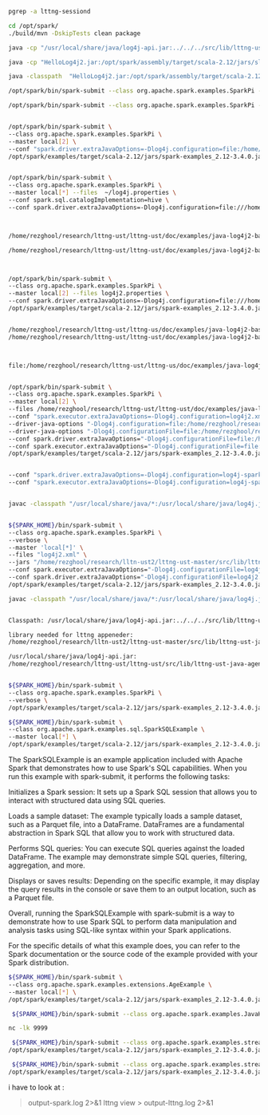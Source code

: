 ```bash
pgrep -a lttng-sessiond

cd /opt/spark/
./build/mvn -DskipTests clean package
```

```bash
java -cp "/usr/local/share/java/log4j-api.jar:../../../src/lib/lttng-ust-java-agent/java/lttng-ust-agent-common/lttng-ust-agent-common.jar:../../../src/lib/lttng-ust-java-agent/java/lttng-ust-agent-log4j2/lttng-ust-agent-log4j2.jar:/opt/spark/assembly/target/scala-2.12/jars/*:" -jar  HelloLog4j2.jar

java -cp "HelloLog4j2.jar:/opt/spark/assembly/target/scala-2.12/jars/slf4j-api-2.0.6.jar:/opt/spark/assembly/target/scala-2.12/jars/*" HelloLog4j2

java -classpath  "HelloLog4j2.jar:/opt/spark/assembly/target/scala-2.12/jars/slf4j-api-2.0.6.jar" -jar HelloLog4j2.jar

/opt/spark/bin/spark-submit --class org.apache.spark.examples.SparkPi --master local[2] /opt/spark/examples/target/scala-2.12/jars/spark-examples_2.12-3.4.0.jar  100

/opt/spark/bin/spark-submit --class org.apache.spark.examples.SparkPi --master local[2] /opt/spark/examples/target/scala-2.12/jars/spark-examples_2.12-3.4.0.jar  100
```

```bash

/opt/spark/bin/spark-submit \
--class org.apache.spark.examples.SparkPi \
--master local[2] \
--conf "spark.driver.extraJavaOptions=-Dlog4j.configuration=file:/home/rezghool/research/lttng-ust/lttng-ust/doc/examples/java-log4j2-basic/properties/log4j2.properties" \
/opt/spark/examples/target/scala-2.12/jars/spark-examples_2.12-3.4.0.jar 100


/opt/spark/bin/spark-submit \
--class org.apache.spark.examples.SparkPi \
--master local[*] --files  ~/log4j.properties \
--conf spark.sql.catalogImplementation=hive \
--conf spark.driver.extraJavaOptions=-Dlog4j.configuration=file:///home/rezghool/research/lttng-ust/lttng-ust/doc/examples/java-log4j2-basic/properties/log4j2.properties \ /opt/spark/examples/target/scala-2.12/jars/spark-examples_2.12-3.4.0.jar 100



/home/rezghool/research/lttng-ust/lttng-ust/doc/examples/java-log4j2-basic/log4j2.properties

/home/rezghool/research/lttng-ust/lttng-ust/doc/examples/java-log4j2-basic/properties



/opt/spark/bin/spark-submit \
--class org.apache.spark.examples.SparkPi \
--master local[2] --files log4j2.properties \
--conf spark.driver.extraJavaOptions=-Dlog4j.configuration=file:///home/rezghool/research/lttng-ust/lttng-us/doc/examples/java-log4j2-basic/properties/log4j2.properties \
/opt/spark/examples/target/scala-2.12/jars/spark-examples_2.12-3.4.0.jar 100


/home/rezghool/research/lttng-ust/lttng-us/doc/examples/java-log4j2-basic/properties/log4j2.properties
/home/rezghool/research/lttng-ust/lttng-ust/doc/examples/java-log4j2-basic/properties



file:/home/rezghool/research/lttng-ust/lttng-us/doc/examples/java-log4j2-basic/properties/log4j2.properties


/opt/spark/bin/spark-submit \
--class org.apache.spark.examples.SparkPi \
--master local[2] \
--files /home/rezghool/research/lttng-ust/lttng-ust/doc/examples/java-log4j2-basic/properties/log4j2.properties \
--conf "spark.executor.extraJavaOptions=-Dlog4j.configuration=log4j2.xml" \
--driver-java-options "-Dlog4j.configuration=file:/home/rezghool/research/lttng-ust/lttng-us/doc/examples/java-log4j2-basic/log4j2.xml" \
--driver-java-options "-Dlog4j.configurationFile=file:/home/rezghool/research/lttng-ust/lttng-us/doc/examples/java-log4j2-basic/log4j2.xml" \
--conf spark.driver.extraJavaOptions="-Dlog4j.configurationFile=file:/home/rezghool/research/lttng-ust/lttng-us/doc/examples/java-log4j2-basic/properties/log4j2.properties2" \
--conf spark.executor.extraJavaOptions="-Dlog4j.configurationFile=file:/home/rezghool/research/lttng-ust/lttng-us/doc/examples/java-log4j2-basic/properties/log4j2.properties2" \--conf 
/opt/spark/examples/target/scala-2.12/jars/spark-examples_2.12-3.4.0.jar 100


--conf "spark.driver.extraJavaOptions=-Dlog4j.configuration=log4j-spark.properties" 
--conf "spark.executor.extraJavaOptions=-Dlog4j.configuration=log4j-spark.properties"


javac -classpath "/usr/local/share/java/*:/usr/local/share/java/log4j.jar:/usr/share/java/log4j.jar:/usr/local/share/java/lttng-ust-agent-log4j2.jar:/usr/share/java/lttng-ust-agent-log4j2.jar:/usr/local/share/java/lttng-ust-agent-common.jar:/usr/share/java/lttng-ust-agent-common.jar:/opt/spark/assembly/target/scala-2.12/jars/*" -g HelloLog4j2.java


${SPARK_HOME}/bin/spark-submit \
--class org.apache.spark.examples.SparkPi \
--verbose \
--master 'local[*]' \
--files "log4j2.xml" \
--jars "/home/rezghool/research/lltn-ust2/lttng-ust-master/src/lib/lttng-ust-java-agent/java/lttng-ust-agent-common/lttng-ust-agent-common.jar,/home/rezghool/research/lttng-ust/lttng-ust/src/lib/lttng-ust-java-agent/java/lttng-ust-agent-log4j2/lttng-ust-agent-log4j2.jar" \
--conf spark.executor.extraJavaOptions="-Dlog4j.configurationFile=log4j2.xml" \
--conf spark.driver.extraJavaOptions="-Dlog4j.configurationFile=log4j2.xml" \
/opt/spark/examples/target/scala-2.12/jars/spark-examples_2.12-3.4.0.jar 100
```

```bash
javac -classpath "/usr/local/share/java/*:/usr/local/share/java/log4j.jar:/usr/share/java/log4j.jar:/usr/local/share/java/lttng-ust-agent-log4j2.jar:/usr/share/java/lttng-ust-agent-log4j2.jar:/usr/local/share/java/lttng-ust-agent-common.jar:/usr/share/java/lttng-ust-agent-common.jar:/opt/spark/assembly/target/scala-2.12/jars/*" -g HelloLog4j2.java


Classpath: /usr/local/share/java/log4j-api.jar:../../../src/lib/lttng-ust-java-agent/java/lttng-ust-agent-common/lttng-ust-agent-common.jar:../../../src/lib/lttng-ust-java-agent/java/lttng-ust-agent-log4j2/lttng-ust-agent-log4j2.jar

library needed for lttng appeneder:
/home/rezghool/research/lltn-ust2/lttng-ust-master/src/lib/lttng-ust-java-agent/java/lttng-ust-agent-common/lttng-ust-agent-common.jar:/home/rezghool/research/lttng-ust/lttng-ust/src/lib/lttng-ust-java-agent/java/lttng-ust-agent-log4j2/lttng-ust-agent-log4j2.jar
```
```bash
/usr/local/share/java/log4j-api.jar:
/home/rezghool/research/lttng-ust/lttng-ust/src/lib/lttng-ust-java-agent/java/lttng-ust-agent-common/lttng-ust-agent-common.jar:/home/rezghool/research/lttng-ust/lttng-ust/src/lib/lttng-ust-java-agent/java/lttng-ust-agent-log4j2/lttng-ust-agent-log4j2.jar
```


```bash

${SPARK_HOME}/bin/spark-submit \
--class org.apache.spark.examples.SparkPi \
--verbose \
/opt/spark/examples/target/scala-2.12/jars/spark-examples_2.12-3.4.0.jar 100
```

```bash
${SPARK_HOME}/bin/spark-submit \
--class org.apache.spark.examples.sql.SparkSQLExample \
--master local[*] \
/opt/spark/examples/target/scala-2.12/jars/spark-examples_2.12-3.4.0.jar

```
The SparkSQLExample is an example application included with Apache Spark that demonstrates how to use Spark's SQL capabilities. When you run this example with spark-submit, it performs the following tasks:

Initializes a Spark session: It sets up a Spark SQL session that allows you to interact with structured data using SQL queries.

Loads a sample dataset: The example typically loads a sample dataset, such as a Parquet file, into a DataFrame. DataFrames are a fundamental abstraction in Spark SQL that allow you to work with structured data.

Performs SQL queries: You can execute SQL queries against the loaded DataFrame. The example may demonstrate simple SQL queries, filtering, aggregation, and more.

Displays or saves results: Depending on the specific example, it may display the query results in the console or save them to an output location, such as a Parquet file.

Overall, running the SparkSQLExample with spark-submit is a way to demonstrate how to use Spark SQL to perform data manipulation and analysis tasks using SQL-like syntax within your Spark applications.

For the specific details of what this example does, you can refer to the Spark documentation or the source code of the example provided with your Spark distribution.



```bash
${SPARK_HOME}/bin/spark-submit \
--class org.apache.spark.examples.extensions.AgeExample \
--master local[*] \
/opt/spark/examples/target/scala-2.12/jars/spark-examples_2.12-3.4.0.jar
```


```bash
 ${SPARK_HOME}/bin/spark-submit --class org.apache.spark.examples.JavaHdfsLR --master local[*] /opt/spark/examples/target/scala-2.12/jars/spark-examples_2.12-3.4.0.jar /home/rezghool/research/spark_example/input2.txt 3
```





```bash
nc -lk 9999
```

```bash
 ${SPARK_HOME}/bin/spark-submit --class org.apache.spark.examples.streaming.JavaSqlNetworkWordCount  \
/opt/spark/examples/target/scala-2.12/jars/spark-examples_2.12-3.4.0.jar  localhost 9999
```


```bash
 ${SPARK_HOME}/bin/spark-submit --class org.apache.spark.examples.streaming.JavaQueueStream  \
/opt/spark/examples/target/scala-2.12/jars/spark-examples_2.12-3.4.0.jar
```


i have to look at : 


> output-spark.log 2>&1
lttng view > output-lttng.log 2>&1





